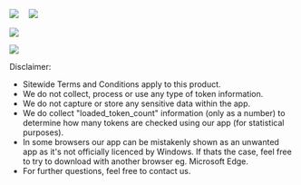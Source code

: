 ![](https://i.ibb.co/qjZTPYM/TVC-mainlogo.png)
⠀
![](https://i.ibb.co/8jP9s5q/TVC-sellixdesign1.png)
 
![](https://i.ibb.co/syjdR6x/TVC-sellixdesign2.png)
 
![](https://i.ibb.co/RpBzqt5/TVC-sellixdesign3.png)
 
Disclaimer:
- Sitewide Terms and Conditions apply to this product.
- We do not collect, process or use any type of token information.
- We do not capture or store any sensitive data within the app.
- We do collect "loaded_token_count" information (only as a number) to determine how many tokens are checked using our app (for statistical purposes).
- In some browsers our app can be mistakenly shown as an unwanted app as it's not officially licenced by Windows. If thats the case, feel free to try to download with another browser eg. Microsoft Edge.
- For further questions, feel free to contact us.
